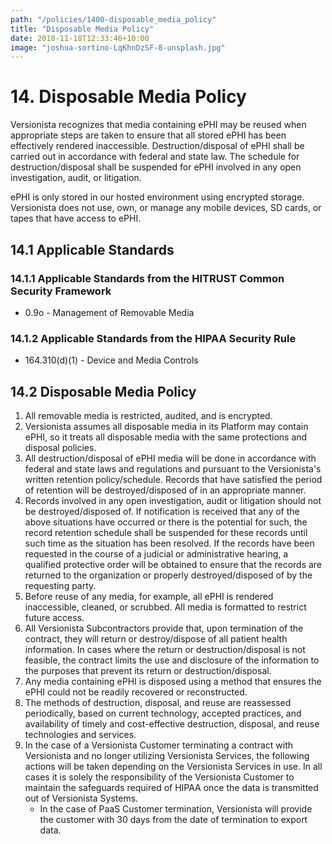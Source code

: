 ```yaml
---
path: "/policies/1400-disposable_media_policy"
title: "Disposable Media Policy"
date: 2018-11-18T12:33:46+10:00
image: "joshua-sortino-LqKhnDzSF-8-unsplash.jpg"
---
```


# 14. Disposable Media Policy

Versionista recognizes that media containing ePHI may be reused when appropriate
steps are taken to ensure that all stored ePHI has been effectively rendered
inaccessible. Destruction/disposal of ePHI shall be carried out in accordance
with federal and state law. The schedule for destruction/disposal shall be
suspended for ePHI involved in any open investigation, audit, or litigation.

ePHI is only stored in our hosted environment using encrypted storage.
Versionista does not use, own, or manage any mobile devices, SD cards, or tapes
that have access to ePHI.

## 14.1 Applicable Standards

### 14.1.1 Applicable Standards from the HITRUST Common Security Framework

- 0.9o - Management of Removable Media

### 14.1.2 Applicable Standards from the HIPAA Security Rule

- 164.310(d)(1) - Device and Media Controls

## 14.2 Disposable Media Policy

1. All removable media is restricted, audited, and is encrypted.
2. Versionista assumes all disposable media in its Platform may contain ePHI, so
   it treats all disposable media with the same protections and disposal
   policies.
3. All destruction/disposal of ePHI media will be done in accordance with
   federal and state laws and regulations and pursuant to the Versionista's
   written retention policy/schedule. Records that have satisfied the period of
   retention will be destroyed/disposed of in an appropriate manner.
4. Records involved in any open investigation, audit or litigation should not be
   destroyed/disposed of. If notification is received that any of the above
   situations have occurred or there is the potential for such, the record
   retention schedule shall be suspended for these records until such time as
   the situation has been resolved. If the records have been requested in the
   course of a judicial or administrative hearing, a qualified protective order
   will be obtained to ensure that the records are returned to the organization
   or properly destroyed/disposed of by the requesting party.
5. Before reuse of any media, for example, all ePHI is rendered inaccessible,
   cleaned, or scrubbed. All media is formatted to restrict future access.
6. All Versionista Subcontractors provide that, upon termination of the
   contract, they will return or destroy/dispose of all patient health
   information. In cases where the return or destruction/disposal is not
   feasible, the contract limits the use and disclosure of the information to
   the purposes that prevent its return or destruction/disposal.
7. Any media containing ePHI is disposed using a method that ensures the ePHI
   could not be readily recovered or reconstructed.
8. The methods of destruction, disposal, and reuse are reassessed periodically,
   based on current technology, accepted practices, and availability of timely
   and cost-effective destruction, disposal, and reuse technologies and
   services.
9. In the case of a Versionista Customer terminating a contract with Versionista
   and no longer utilizing Versionista Services, the following actions will be
   taken depending on the Versionista Services in use. In all cases it is solely
   the responsibility of the Versionista Customer to maintain the safeguards
   required of HIPAA once the data is transmitted out of Versionista Systems.
   - In the case of PaaS Customer termination, Versionista will provide the
     customer with 30 days from the date of termination to export data.
